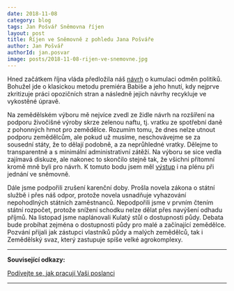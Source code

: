```yaml
---
date: 2018-11-08
category: blog
tags: Jan Pošvář Sněmovna říjen 
layout: post
title: Říjen ve Sněmovně z pohledu Jana Pošváře
author: Jan Pošvář
authorId: jan.posvar    
image: posts/2018-11-08-rijen-ve-snemovne.jpg
---
```


Hned začátkem října vláda předložila náš [návrh](https://www.pirati.cz/tiskove-zpravy/michalek-vlada-podporila-vykradeny-navrh-piratu-proti-kumulaci-odmen-politiku.html) o kumulaci odměn politiků. Bohužel  jde o klasickou metodu premiéra Babiše a jeho hnutí, kdy nejprve zkritizuje práci opozičních stran a následně jejich návrhy recykluje ve vykostěné úpravě. 

Na zemědělském výboru mě nejvíce zvedl ze židle návrh na rozšíření na podporu živočišné výroby skrze zelenou naftu, tj. vratku ze spotřební daně z pohonných hmot pro zemědělce. Rozumím tomu, že dnes nelze utnout podporu zemědělcům, ale pokud už musíme, neschovávejme se za sousední státy, že to dělají podobně, a za neprůhledné vratky. Dělejme to transparentně a s minimální administrativní zátěží. Na výboru se sice vedla zajímavá diskuze, ale nakonec to skončilo stejně tak, že všichni přítomní kromě mně byli pro návrh. K tomuto bodu jsem měl [výstup](https://www.facebook.com/ArAx666/videos/10212153789777097/) i na plénu při jednání ve sněmovně.

Dále jsme podpořili zrušení karenční doby. Prošla novela zákona o státní službě i přes náš odpor, protože novela usnadňuje vyhazování nepohodlných státních zaměstnanců. Nepodpořili jsme v prvním čtením státní rozpočet, protože snížení schodku nelze dělat přes navýšení odhadu příjmů.
Na listopad jsme naplánovali Kulatý stůl o dostupnosti půdy. Debata bude probíhat zejména o dostupnosti půdy pro malé a začínající zemědělce. Pozvání přijali jak zástupci vlastníků půdy a malých zemědělců, tak i Zemědělský svaz, který zastupuje spíše velké agrokomplexy.

---

**Související odkazy:**

[Podívejte se, jak pracují Vaši poslanci](https://www.pirati.cz/snemovna/)

---
